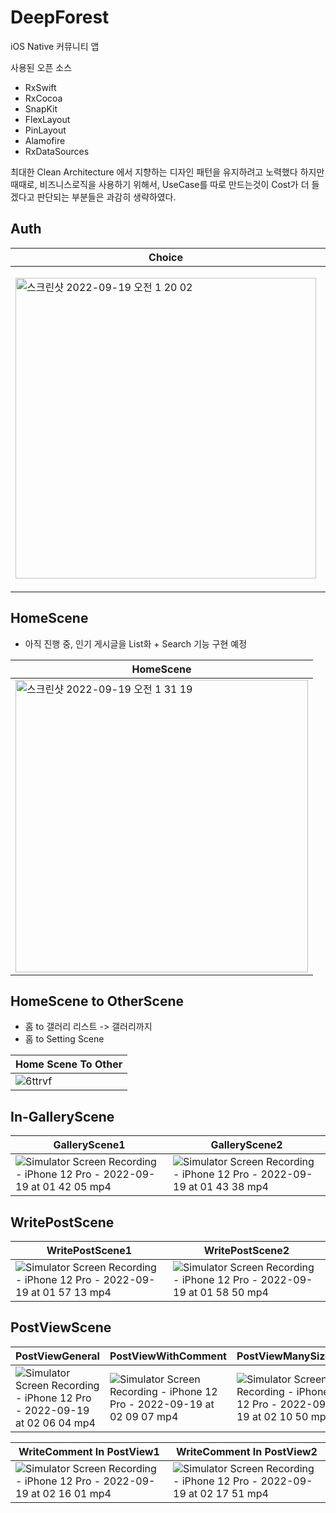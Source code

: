 # DeepForest

iOS Native 커뮤니티 앱

사용된 오픈 소스
- RxSwift
- RxCocoa
- SnapKit
- FlexLayout
- PinLayout
- Alamofire
- RxDataSources

최대한 Clean Architecture 에서 지향하는 디자인 패턴을 유지하려고 노력했다
하지만 때때로, 비즈니스로직을 사용하기 위해서, UseCase를 따로 만드는것이 Cost가 더 들겠다고 판단되는 부분들은 과감히 생략하였다.

## Auth

| Choice | SignIn | SignUp |
| ------ | ------ | ------ |
| <img width="481" alt="스크린샷 2022-09-19 오전 1 20 02" src="https://user-images.githubusercontent.com/29563788/190917369-11354a64-caf4-4ccd-930d-3e0877dcb9b8.png"> |  <img width="514" alt="스크린샷 2022-09-19 오전 1 27 49" src="https://user-images.githubusercontent.com/29563788/190917690-7fa10fcf-3d87-415e-95f9-599d2049ba75.png"> |  <img width="466" alt="스크린샷 2022-09-19 오전 1 28 07" src="https://user-images.githubusercontent.com/29563788/190917695-edc57e1d-4962-43e2-b45d-30a4f346843e.png"> |


## HomeScene

- 아직 진행 중, 인기 게시글을 List화 + Search 기능 구현 예정

| HomeScene |
| --------- |
| <img width="468" alt="스크린샷 2022-09-19 오전 1 31 19" src="https://user-images.githubusercontent.com/29563788/190917848-5019838d-334e-44cc-8cda-9b0c0eb0e526.png"> |

## HomeScene to OtherScene

- 홈 to 갤러리 리스트 -> 갤러리까지
- 홈 to Setting Scene 

| Home Scene To Other |
| -------------------- |
|  ![6ttrvf](https://user-images.githubusercontent.com/29563788/190918553-a7c94aad-b8d0-4031-8137-d4466b3290d9.gif) |

## In-GalleryScene


| GalleryScene1 | GalleryScene2 |
------------- | ------------- |
| ![Simulator Screen Recording - iPhone 12 Pro - 2022-09-19 at 01 42 05 mp4](https://user-images.githubusercontent.com/29563788/190918980-a036da80-23f7-477b-a598-d234fe99a023.gif)  |  ![Simulator Screen Recording - iPhone 12 Pro - 2022-09-19 at 01 43 38 mp4](https://user-images.githubusercontent.com/29563788/190919031-15fc7d8e-48ec-41b9-82d9-be385acba9cf.gif) |


## WritePostScene

| WritePostScene1 | WritePostScene2 |
| --------------- | --------------- |
|  ![Simulator Screen Recording - iPhone 12 Pro - 2022-09-19 at 01 57 13 mp4](https://user-images.githubusercontent.com/29563788/190919284-0f39b8b1-f6f2-4277-b6de-1509423c699a.gif) | ![Simulator Screen Recording - iPhone 12 Pro - 2022-09-19 at 01 58 50 mp4](https://user-images.githubusercontent.com/29563788/190919393-9240d2c8-e5eb-4c78-af4b-e7cfb9ef099f.gif) |

## PostViewScene

| PostViewGeneral | PostViewWithComment | PostViewManySize1 | PostViewManySize2 |
| --------------- | ------------------- | ----------------- | ----------------- |
| ![Simulator Screen Recording - iPhone 12 Pro - 2022-09-19 at 02 06 04 mp4](https://user-images.githubusercontent.com/29563788/190919642-3a3e7c5d-2d89-40ee-b512-195ec7f2bf42.gif) | ![Simulator Screen Recording - iPhone 12 Pro - 2022-09-19 at 02 09 07 mp4](https://user-images.githubusercontent.com/29563788/190919664-fad0a355-32ea-4534-a736-8d12a7d738ba.gif) | ![Simulator Screen Recording - iPhone 12 Pro - 2022-09-19 at 02 10 50 mp4](https://user-images.githubusercontent.com/29563788/190919786-708189f6-e193-4830-b9ca-c8698f1339d2.gif) | ![Simulator Screen Recording - iPhone 12 Pro - 2022-09-19 at 02 11 45 mp4](https://user-images.githubusercontent.com/29563788/190919796-41248cbc-70bb-4fc1-8a2e-c76a077bb446.gif) |

| WriteComment In PostView1 | WriteComment In PostView2 |
| ------------------------- | ------------------------- |
| ![Simulator Screen Recording - iPhone 12 Pro - 2022-09-19 at 02 16 01 mp4](https://user-images.githubusercontent.com/29563788/190920015-d35f9d73-b899-42cd-b528-80206e558539.gif) | ![Simulator Screen Recording - iPhone 12 Pro - 2022-09-19 at 02 17 51 mp4](https://user-images.githubusercontent.com/29563788/190920046-604a7033-6892-42ab-9379-4916d2d22eb2.gif) |




